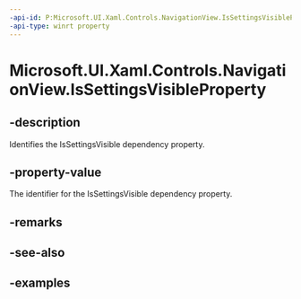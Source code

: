 ```yaml
---
-api-id: P:Microsoft.UI.Xaml.Controls.NavigationView.IsSettingsVisibleProperty
-api-type: winrt property
---
```

<!-- Property syntax.
public DependencyProperty IsSettingsVisibleProperty { get; }
-->

# Microsoft.UI.Xaml.Controls.NavigationView.IsSettingsVisibleProperty


## -description

Identifies the IsSettingsVisible dependency property.


## -property-value

The identifier for the IsSettingsVisible dependency property.


## -remarks


## -see-also


## -examples


